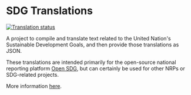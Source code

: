 # SDG Translations

<a href="https://hosted.weblate.org/engage/sdg-translations/">
<img src="https://hosted.weblate.org/widgets/sdg-translations/-/open-graph.png" alt="Translation status" />
</a>

A project to compile and translate text related to the United Nation's
  Sustainable Development Goals, and then provide those translations as JSON.

These translations are intended primarily for the open-source national reporting platform [Open SDG](https://github.com/open-sdg/open-sdg), but can certainly be used for other NRPs or SDG-related projects.

More information [here](https://open-sdg.org/sdg-translations/).

